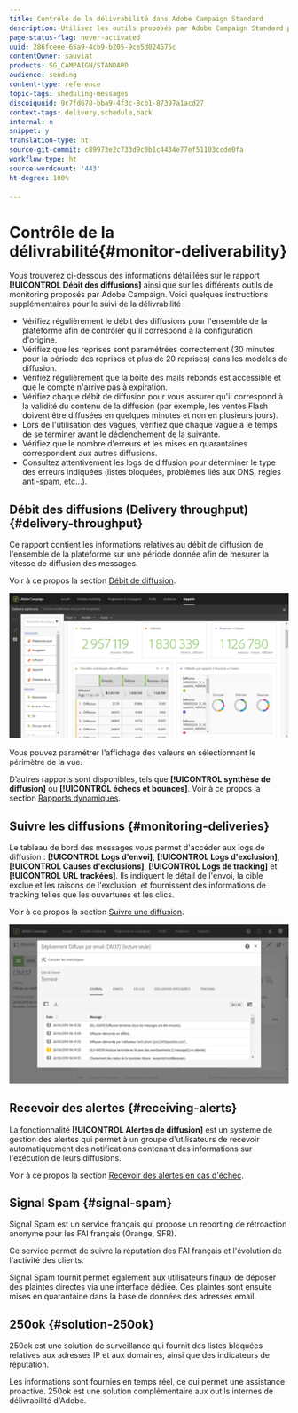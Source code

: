 ```yaml
---
title: Contrôle de la délivrabilité dans Adobe Campaign Standard
description: Utilisez les outils proposés par Adobe Campaign Standard pour suivre la délivrabilité de votre plateforme.
page-status-flag: never-activated
uuid: 286fceee-65a9-4cb9-b205-9ce5d024675c
contentOwner: sauviat
products: SG_CAMPAIGN/STANDARD
audience: sending
content-type: reference
topic-tags: sheduling-messages
discoiquuid: 9c7fd670-bba9-4f3c-8cb1-87397a1acd27
context-tags: delivery,schedule,back
internal: n
snippet: y
translation-type: ht
source-git-commit: c89973e2c733d9c0b1c4434e77ef51103ccde0fa
workflow-type: ht
source-wordcount: '443'
ht-degree: 100%

---
```



# Contrôle de la délivrabilité{#monitor-deliverability}

Vous trouverez ci-dessous des informations détaillées sur le rapport **[!UICONTROL Débit des diffusions]** ainsi que sur les différents outils de monitoring proposés par Adobe Campaign. Voici quelques instructions supplémentaires pour le suivi de la délivrabilité :
* Vérifiez régulièrement le débit des diffusions pour l&#39;ensemble de la plateforme afin de contrôler qu&#39;il correspond à la configuration d&#39;origine.
* Vérifiez que les reprises sont paramétrées correctement (30 minutes pour la période des reprises et plus de 20 reprises) dans les modèles de diffusion.
* Vérifiez régulièrement que la boîte des mails rebonds est accessible et que le compte n&#39;arrive pas à expiration.
* Vérifiez chaque débit de diffusion pour vous assurer qu&#39;il correspond à la validité du contenu de la diffusion (par exemple, les ventes Flash doivent être diffusées en quelques minutes et non en plusieurs jours).
* Lors de l&#39;utilisation des vagues, vérifiez que chaque vague a le temps de se terminer avant le déclenchement de la suivante.
* Vérifiez que le nombre d&#39;erreurs et les mises en quarantaines correspondent aux autres diffusions.
* Consultez attentivement les logs de diffusion pour déterminer le type des erreurs indiquées (listes bloquées, problèmes liés aux DNS, règles anti-spam, etc…).

## Débit des diffusions (Delivery throughput){#delivery-throughput}

Ce rapport contient les informations relatives au débit de diffusion de l&#39;ensemble de la plateforme sur une période donnée afin de mesurer la vitesse de diffusion des messages.

Voir à ce propos la section [Débit de diffusion](../../reporting/using/delivery-throughput.md).

![](assets/delivery_reports_1.png)

Vous pouvez paramétrer l&#39;affichage des valeurs en sélectionnant le périmètre de la vue.

D’autres rapports sont disponibles, tels que **[!UICONTROL synthèse de diffusion]** ou **[!UICONTROL échecs et bounces]**. Voir à ce propos la section [Rapports dynamiques](../../reporting/using/about-dynamic-reports.md).

## Suivre les diffusions {#monitoring-deliveries}

Le tableau de bord des messages vous permet d&#39;accéder aux logs de diffusion : **[!UICONTROL Logs d&#39;envoi]**, **[!UICONTROL Logs d&#39;exclusion]**, **[!UICONTROL Causes d&#39;exclusions]**, **[!UICONTROL Logs de tracking]** et **[!UICONTROL URL trackées]**. Ils indiquent le détail de l&#39;envoi, la cible exclue et les raisons de l&#39;exclusion, et fournissent des informations de tracking telles que les ouvertures et les clics.

Voir à ce propos la section [Suivre une diffusion](../../sending/using/monitoring-a-delivery.md).

![](assets/sending_delivery1.png)

## Recevoir des alertes {#receiving-alerts}

La fonctionnalité **[!UICONTROL Alertes de diffusion]** est un système de gestion des alertes qui permet à un groupe d&#39;utilisateurs de recevoir automatiquement des notifications contenant des informations sur l&#39;exécution de leurs diffusions.

Voir à ce propos la section [Recevoir des alertes en cas d&#39;échec](../../sending/using/receiving-alerts-when-failures-happen.md).

## Signal Spam {#signal-spam}

Signal Spam est un service français qui propose un reporting de rétroaction anonyme pour les FAI français (Orange, SFR).

Ce service permet de suivre la réputation des FAI français et l&#39;évolution de l&#39;activité des clients.

Signal Spam fournit permet également aux utilisateurs finaux de déposer des plaintes directes via une interface dédiée. Ces plaintes sont ensuite mises en quarantaine dans la base de données des adresses email.

## 250ok {#solution-250ok}

250ok est une solution de surveillance qui fournit des listes bloquées relatives aux adresses IP et aux domaines, ainsi que des indicateurs de réputation.

Les informations sont fournies en temps réel, ce qui permet une assistance proactive. 250ok est une solution complémentaire aux outils internes de délivrabilité d&#39;Adobe.
